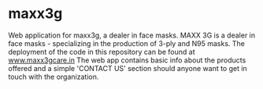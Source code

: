 # maxx3g
Web application for maxx3g, a dealer in face masks.
MAXX 3G is a dealer in face masks - specializing in the production of 3-ply and N95 masks. The deployment of the code in this repository can
be found at www.maxx3gcare.in
The web app contains basic info about the products offered and a simple 'CONTACT US' section should anyone want to get in touch with the 
organization.
